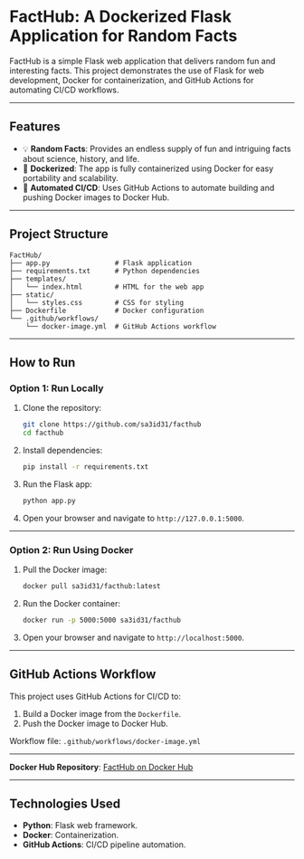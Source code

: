 # **FactHub: A Dockerized Flask Application for Random Facts**

FactHub is a simple Flask web application that delivers random fun and interesting facts. This project demonstrates the use of Flask for web development, Docker for containerization, and GitHub Actions for automating CI/CD workflows.

---

## **Features**
- 💡 **Random Facts**: Provides an endless supply of fun and intriguing facts about science, history, and life.
- 🚀 **Dockerized**: The app is fully containerized using Docker for easy portability and scalability.
- 🤖 **Automated CI/CD**: Uses GitHub Actions to automate building and pushing Docker images to Docker Hub.

---

## **Project Structure**
```
FactHub/
├── app.py                # Flask application
├── requirements.txt      # Python dependencies
├── templates/
│   └── index.html        # HTML for the web app
├── static/
│   └── styles.css        # CSS for styling
├── Dockerfile            # Docker configuration
└── .github/workflows/
    └── docker-image.yml  # GitHub Actions workflow
```

---

## **How to Run**

### **Option 1: Run Locally**
1. Clone the repository:
   ```bash
   git clone https://github.com/sa3id31/facthub
   cd facthub
   ```
2. Install dependencies:
   ```bash
   pip install -r requirements.txt
   ```
3. Run the Flask app:
   ```bash
   python app.py
   ```
4. Open your browser and navigate to `http://127.0.0.1:5000`.

---

### **Option 2: Run Using Docker**
1. Pull the Docker image:
   ```bash
   docker pull sa3id31/facthub:latest
   ```
2. Run the Docker container:
   ```bash
   docker run -p 5000:5000 sa3id31/facthub
   ```
3. Open your browser and navigate to `http://localhost:5000`.

---

## **GitHub Actions Workflow**
This project uses GitHub Actions for CI/CD to:
1. Build a Docker image from the `Dockerfile`.
2. Push the Docker image to Docker Hub.

Workflow file: `.github/workflows/docker-image.yml`

---



 **Docker Hub Repository**: [FactHub on Docker Hub](https://hub.docker.com/r/sa3id31/facthub)


---

## **Technologies Used**
- **Python**: Flask web framework.
- **Docker**: Containerization.
- **GitHub Actions**: CI/CD pipeline automation.
